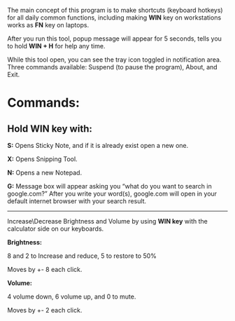 The main concept of this program is to make shortcuts (keyboard hotkeys) for all daily common functions, including making **WIN** key on workstations works as **FN** key on laptops.

After you run this tool, popup message will appear for 5 seconds, tells you to hold **WIN + H** for help any time.


While this tool open, you can see the tray icon toggled in notification area. Three commands available: Suspend
(to pause the program), About, and Exit.

Commands:
=========
## Hold  **WIN key** with:

**S:**
Opens Sticky Note, and if it is already exist open a new one.

**X:**
Opens Snipping Tool.

**N:**
Opens a new Notepad.

**G:**
Message box will appear asking you “what do you want to search in google.com?”
After you write your word(s), google.com will open in your default internet browser with your search result.

------------------------

Increase\Decrease Brightness and Volume by using **WIN key** with the calculator side on our keyboards.

**Brightness:**

8 and 2 to Increase and reduce, 5 to restore to 50%

Moves by +\- 8 each click.

**Volume:**

4 volume down, 6 volume up, and 0 to mute.

Moves by +\- 2 each click.

